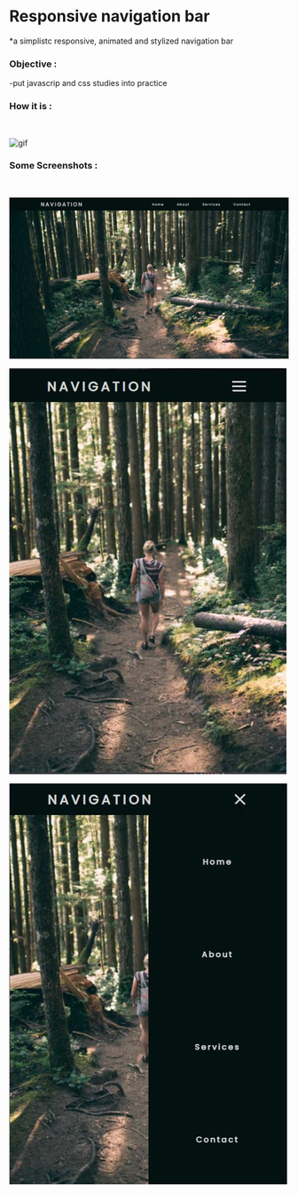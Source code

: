 # Responsive navigation bar
 *a simplistc responsive, animated and stylized navigation bar
<br>
### Objective :
-put javascrip and css studies into practice
<br>

### How it is :
<br>

![gif](https://github.com/matheusmacario/responsive-navbar/blob/main/responsive_navbar.gif)


### Some Screenshots :
<br>

![screenshot_web](https://github.com/matheusmacario/responsive-navbar/blob/main/screenshot-web.JPG)

![screenshot_mobile](https://github.com/matheusmacario/responsive-navbar/blob/main/screenshot-mobile.JPG)

![screenshot_mobile_2](https://github.com/matheusmacario/responsive-navbar/blob/main/screenshot-mobile-2.JPG)
